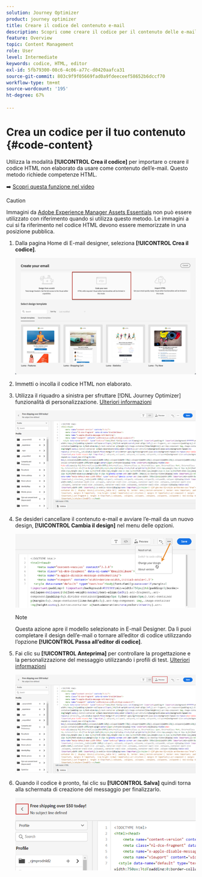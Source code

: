 ```yaml
---
solution: Journey Optimizer
product: journey optimizer
title: Creare il codice del contenuto e-mail
description: Scopri come creare il codice per il contenuto delle e-mail
feature: Overview
topic: Content Management
role: User
level: Intermediate
keywords: codice, HTML, editor
exl-id: 5fb79300-08c6-4c06-a77c-d0420aafca31
source-git-commit: 803c9f9f05669fad0a9fdeeceef58652b6dccf70
workflow-type: tm+mt
source-wordcount: '195'
ht-degree: 67%

---
```


# Crea un codice per il tuo contenuto {#code-content}

Utilizza la modalità **[!UICONTROL Crea il codice]** per importare o creare il codice HTML non elaborato da usare come contenuto dell’e-mail. Questo metodo richiede competenze HTML.

➡️ [Scopri questa funzione nel video](#video)

>[!CAUTION]
>
> Immagini da [Adobe Experience Manager Assets Essentials](assets-essentials.md) non può essere utilizzato con riferimento quando si utilizza questo metodo. Le immagini a cui si fa riferimento nel codice HTML devono essere memorizzate in una posizione pubblica.

1. Dalla pagina Home di E-mail designer, seleziona **[!UICONTROL Crea il codice]**.

   ![](assets/code-your-own.png)

1. Immetti o incolla il codice HTML non elaborato.

1. Utilizza il riquadro a sinistra per sfruttare [!DNL Journey Optimizer] funzionalità di personalizzazione. [Ulteriori informazioni](../personalization/personalize.md)

   ![](assets/code-editor.png)

1. Se desideri cancellare il contenuto e-mail e avviare l’e-mail da un nuovo design, **[!UICONTROL Cambia il design]** nel menu delle opzioni.

   ![](assets/code-editor-change-design.png)

   >[!NOTE]
   >
   >Questa azione apre il modello selezionato in E-mail Designer. Da lì puoi completare il design dell’e-mail o tornare all’editor di codice utilizzando l’opzione **[!UICONTROL Passa all’editor di codice]**.

1. Fai clic su **[!UICONTROL Anteprima]** per controllare la progettazione e la personalizzazione del messaggio utilizzando i profili di test. [Ulteriori informazioni](preview.md)

   ![](assets/code-editor-preview.png)

1. Quando il codice è pronto, fai clic su **[!UICONTROL Salva]** quindi torna alla schermata di creazione del messaggio per finalizzarlo.

   ![](assets/code-editor-save.png)
